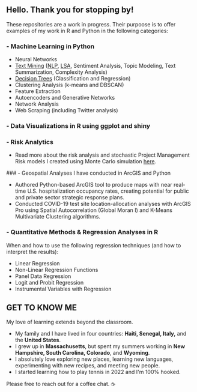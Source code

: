 ## Hello. Thank you for stopping by!

These repositories are a work in progress.  Their purpoose is to offer examples of my work in R and Python in the following categories:

### - Machine Learning in Python
<ul>
  <li> Neural Networks
  <li> <a href="https://github.com/eburke16/Text-Mining">Text Mining</a> (<a href="https://github.com/eburke16/Text-Mining/blob/main/NLP.ipynb">NLP</a>, <a href="https://github.com/eburke16/Text-Mining/blob/main/Document%20Similarity%20Analysis.ipynb">LSA</a>, Sentiment Analysis, Topic Modeling, Text Summarization, Complexity Analysis)
  <li> <a href="https://github.com/eburke16/Decision-Trees">Decision Trees</a>  (Classification and Regression)
<li> Clustering Analysis (k-means and DBSCAN)
<li> Feature Extraction
<li> Autoencoders and Generative Networks
<li> Network Analysis
<li> Web Scraping (including Twitter analysis)
  </ul>

### - Data Visualizations in R using ggplot and shiny

### - Risk Analytics
<ul>
  <li> Read more about the risk analysis and stochastic Project Management Risk models I created using Monte Carlo simulation <a href="https://github.com/eburke16/RiskAnalytics">here</a>.
  </ul>
### - Geospatial Analyses I have conducted in ArcGIS and Python
<ul>
  <li> Authored Python-based ArcGIS tool to produce maps with near real-time U.S. hospitalization occupancy rates, creating potential for public and private sector strategic response plans.
<li> Conducted COVID-19 test site location-allocation analyses with ArcGIS Pro using Spatial Autocorrelation (Global Moran I) and K-Means Multivariate Clustering algorithms.
 </ul>
 
### - Quantitative Methods & Regression Analyses in R  
When and how to use the following regression techniques (and how to interpret the results):
  <ul>
    <li>Linear Regression
      <li>Non-Linear Regression Functions
      <li>Panel Data Regression
        <li>Logit and Probit Regression
          <li>Instrumental Variables with Regression
  </ul>
  
  
  

## GET TO KNOW ME
My love of learning extends beyond the classroom.
<ul>
  <li> My family and I have lived in four countries: <b>Haiti, Senegal, Italy,</b> and the <b>United States</b>.
  <li> I grew up in <b>Massachusetts</b>, but spent my summers working in <b>New Hampshire, South Carolina, Colorado</b>, and <b>Wyoming</b>.
    <li> I absolutely love exploring new places, learning new languages, experimenting with new recipes, and meeting new people.  
<li> I started learning how to play tennis in 2022 and I'm 100% hooked.  
</ul>  
  
Please free to reach out for a coffee chat. ☕️ 

